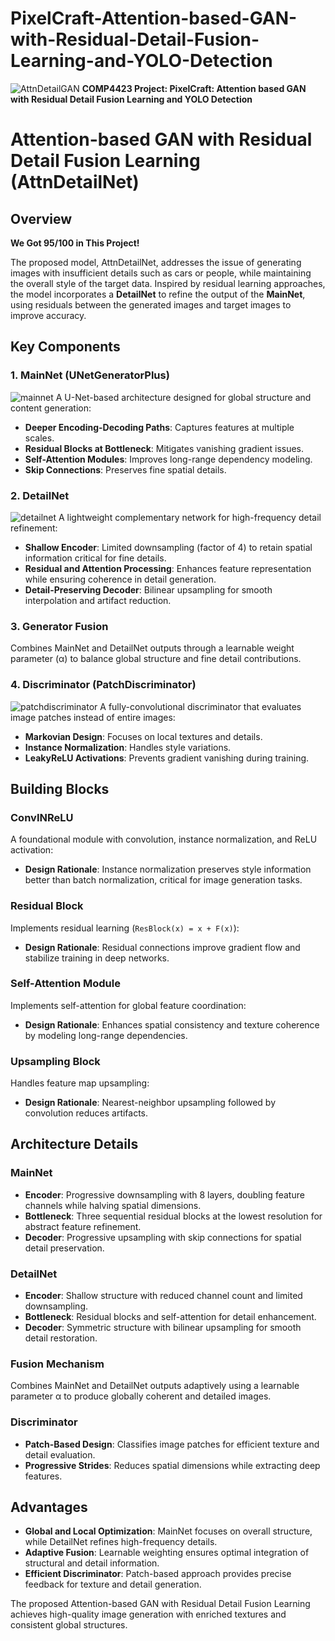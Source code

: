 # PixelCraft-Attention-based-GAN-with-Residual-Detail-Fusion-Learning-and-YOLO-Detection
![AttnDetailGAN](gan.png)
**COMP4423 Project: PixelCraft: Attention based GAN with Residual Detail Fusion Learning and YOLO Detection**
# Attention-based GAN with Residual Detail Fusion Learning (AttnDetailNet)

## Overview
**We Got 95/100 in This Project!**

The proposed model, AttnDetailNet, addresses the issue of generating images with insufficient details such as cars or people, while maintaining the overall style of the target data. Inspired by residual learning approaches, the model incorporates a **DetailNet** to refine the output of the **MainNet**, using residuals between the generated images and target images to improve accuracy.

## Key Components

### 1. MainNet (UNetGeneratorPlus)
![mainnet](mainet.png)
A U-Net-based architecture designed for global structure and content generation:
- **Deeper Encoding-Decoding Paths**: Captures features at multiple scales.
- **Residual Blocks at Bottleneck**: Mitigates vanishing gradient issues.
- **Self-Attention Modules**: Improves long-range dependency modeling.
- **Skip Connections**: Preserves fine spatial details.

### 2. DetailNet
![detailnet](detailnet.png)
A lightweight complementary network for high-frequency detail refinement:
- **Shallow Encoder**: Limited downsampling (factor of 4) to retain spatial information critical for fine details.
- **Residual and Attention Processing**: Enhances feature representation while ensuring coherence in detail generation.
- **Detail-Preserving Decoder**: Bilinear upsampling for smooth interpolation and artifact reduction.

### 3. Generator Fusion
Combines MainNet and DetailNet outputs through a learnable weight parameter (α) to balance global structure and fine detail contributions.

### 4. Discriminator (PatchDiscriminator)
![patchdiscriminator](patchdiscirminator.png)
A fully-convolutional discriminator that evaluates image patches instead of entire images:
- **Markovian Design**: Focuses on local textures and details.
- **Instance Normalization**: Handles style variations.
- **LeakyReLU Activations**: Prevents gradient vanishing during training.

## Building Blocks

### ConvINReLU
A foundational module with convolution, instance normalization, and ReLU activation:
- **Design Rationale**: Instance normalization preserves style information better than batch normalization, critical for image generation tasks.

### Residual Block
Implements residual learning (`ResBlock(x) = x + F(x)`):
- **Design Rationale**: Residual connections improve gradient flow and stabilize training in deep networks.

### Self-Attention Module
Implements self-attention for global feature coordination:
- **Design Rationale**: Enhances spatial consistency and texture coherence by modeling long-range dependencies.

### Upsampling Block
Handles feature map upsampling:
- **Design Rationale**: Nearest-neighbor upsampling followed by convolution reduces artifacts.

## Architecture Details

### MainNet
- **Encoder**: Progressive downsampling with 8 layers, doubling feature channels while halving spatial dimensions.
- **Bottleneck**: Three sequential residual blocks at the lowest resolution for abstract feature refinement.
- **Decoder**: Progressive upsampling with skip connections for spatial detail preservation.

### DetailNet
- **Encoder**: Shallow structure with reduced channel count and limited downsampling.
- **Bottleneck**: Residual blocks and self-attention for detail enhancement.
- **Decoder**: Symmetric structure with bilinear upsampling for smooth detail restoration.

### Fusion Mechanism
Combines MainNet and DetailNet outputs adaptively using a learnable parameter α to produce globally coherent and detailed images.

### Discriminator
- **Patch-Based Design**: Classifies image patches for efficient texture and detail evaluation.
- **Progressive Strides**: Reduces spatial dimensions while extracting deep features.

## Advantages
- **Global and Local Optimization**: MainNet focuses on overall structure, while DetailNet refines high-frequency details.
- **Adaptive Fusion**: Learnable weighting ensures optimal integration of structural and detail information.
- **Efficient Discriminator**: Patch-based approach provides precise feedback for texture and detail generation.

The proposed Attention-based GAN with Residual Detail Fusion Learning achieves high-quality image generation with enriched textures and consistent global structures.
